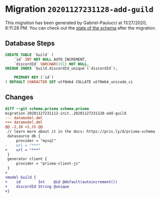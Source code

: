 # Migration `20201127231128-add-guild`

This migration has been generated by Gabriel-Paulucci at 11/27/2020, 8:11:28 PM.
You can check out the [state of the schema](./schema.prisma) after the migration.

## Database Steps

```sql
CREATE TABLE `Guild` (
    `id` INT NOT NULL AUTO_INCREMENT,
    `discordId` VARCHAR(191) NOT NULL,
UNIQUE INDEX `Guild.discordId_unique`(`discordId`),

    PRIMARY KEY (`id`)
) DEFAULT CHARACTER SET utf8mb4 COLLATE utf8mb4_unicode_ci
```

## Changes

```diff
diff --git schema.prisma schema.prisma
migration 20201127231112-init..20201127231128-add-guild
--- datamodel.dml
+++ datamodel.dml
@@ -2,10 +2,15 @@
 // learn more about it in the docs: https://pris.ly/d/prisma-schema
 datasource db {
     provider = "mysql"
-    url = "***"
+    url = "***"
 }
 generator client {
     provider = "prisma-client-js"
 }
+
+model Guild {
+    id        Int    @id @default(autoincrement())
+    discordId String @unique
+}
```


